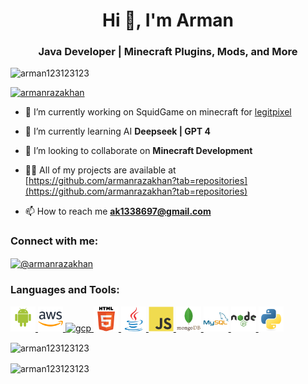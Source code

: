 <h1 align="center">Hi 👋, I'm Arman</h1>
<h3 align="center">Java Developer | Minecraft Plugins, Mods, and More</h3>

<p align="left"> <img src="https://komarev.com/ghpvc/?username=armanrazakhan&label=Profile%20views&color=0e75b6&style=flat" alt="arman123123123" /> </p>

<p align="left"> <a href="https://github.com/ryo-ma/github-profile-trophy"><img src="https://github-profile-trophy.vercel.app/?username=armanrazakhan" alt="armanrazakhan" /></a> </p>

- 🔭 I’m currently working on SquidGame on minecraft for [legitpixel](https://discord.gg/legitpixel)

- 🌱 I’m currently learning AI **Deepseek | GPT 4**

- 👯 I’m looking to collaborate on **Minecraft Development**

- 👨‍💻 All of my projects are available at [https://github.com/armanrazakhan?tab=repositories](https://github.com/armanrazakhan?tab=repositories)

- 📫 How to reach me **ak1338697@gmail.com**

<h3 align="left">Connect with me:</h3>
<p align="left">
<a href="https://discord.gg/@armanrazakhan" target="blank"><img align="center" src="https://raw.githubusercontent.com/rahuldkjain/github-profile-readme-generator/master/src/images/icons/Social/discord.svg" alt="@armanrazakhan" height="30" width="40" /></a>
</p>

<h3 align="left">Languages and Tools:</h3>
<p align="left"> <a href="https://developer.android.com" target="_blank" rel="noreferrer"> <img src="https://raw.githubusercontent.com/devicons/devicon/master/icons/android/android-original-wordmark.svg" alt="android" width="40" height="40"/> </a> <a href="https://aws.amazon.com" target="_blank" rel="noreferrer"> <img src="https://raw.githubusercontent.com/devicons/devicon/master/icons/amazonwebservices/amazonwebservices-original-wordmark.svg" alt="aws" width="40" height="40"/> </a> <a href="https://cloud.google.com" target="_blank" rel="noreferrer"> <img src="https://www.vectorlogo.zone/logos/google_cloud/google_cloud-icon.svg" alt="gcp" width="40" height="40"/> </a> <a href="https://www.w3.org/html/" target="_blank" rel="noreferrer"> <img src="https://raw.githubusercontent.com/devicons/devicon/master/icons/html5/html5-original-wordmark.svg" alt="html5" width="40" height="40"/> </a> <a href="https://www.java.com" target="_blank" rel="noreferrer"> <img src="https://raw.githubusercontent.com/devicons/devicon/master/icons/java/java-original.svg" alt="java" width="40" height="40"/> </a> <a href="https://developer.mozilla.org/en-US/docs/Web/JavaScript" target="_blank" rel="noreferrer"> <img src="https://raw.githubusercontent.com/devicons/devicon/master/icons/javascript/javascript-original.svg" alt="javascript" width="40" height="40"/> </a> <a href="https://www.mongodb.com/" target="_blank" rel="noreferrer"> <img src="https://raw.githubusercontent.com/devicons/devicon/master/icons/mongodb/mongodb-original-wordmark.svg" alt="mongodb" width="40" height="40"/> </a> <a href="https://www.mysql.com/" target="_blank" rel="noreferrer"> <img src="https://raw.githubusercontent.com/devicons/devicon/master/icons/mysql/mysql-original-wordmark.svg" alt="mysql" width="40" height="40"/> </a> <a href="https://nodejs.org" target="_blank" rel="noreferrer"> <img src="https://raw.githubusercontent.com/devicons/devicon/master/icons/nodejs/nodejs-original-wordmark.svg" alt="nodejs" width="40" height="40"/> </a> <a href="https://www.python.org" target="_blank" rel="noreferrer"> <img src="https://raw.githubusercontent.com/devicons/devicon/master/icons/python/python-original.svg" alt="python" width="40" height="40"/> </a> </p>

<p><img align="center" src="https://github-readme-stats.vercel.app/api/top-langs?username=arman123123123&show_icons=true&locale=en&layout=compact" alt="arman123123123" /></p>

<p><img align="center" src="https://github-readme-streak-stats.herokuapp.com/?user=arman123123123&" alt="arman123123123" /></p>
